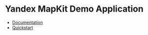 # Yandex MapKit Demo Application

* [Documentation](https://yandex.ru/dev/maps/mapkit/doc/intro/concepts/about.html)
* [Quickstart](https://yandex.ru/dev/maps/mapkit/doc/ios-quickstart/concepts/ios/quickstart.html)

